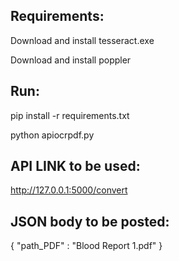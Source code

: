 ## Requirements:
Download and install tesseract.exe

Download and install poppler

## Run:
pip install -r requirements.txt

python apiocrpdf.py

## API LINK to be used: 
http://127.0.0.1:5000/convert

## JSON body to be posted: 
{ "path_PDF" : "Blood Report 1.pdf" }
